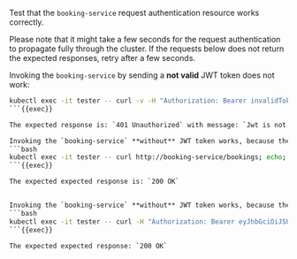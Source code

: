 Test that the `booking-service` request authentication resource works correctly.

Please note that it might take a few seconds for the request authentication to propagate fully through the cluster. 
If the requests below does not return the expected responses, retry after a few seconds.

Invoking the `booking-service` by sending a **not valid** JWT token does not work:

```bash
kubectl exec -it tester -- curl -v -H "Authorization: Bearer invalidToken" http://booking-service/bookings; echo;
```{{exec}}

The expected response is: `401 Unauthorized` with message: `Jwt is not in the form of Header.Payload.Signature with two dots and 3 sections`.

Invoking the `booking-service` **without** JWT token works, because there is no authorization policy yet:
```bash
kubectl exec -it tester -- curl http://booking-service/bookings; echo;
```{{exec}}

The expected expected response is: `200 OK`


Invoking the `booking-service` **without** JWT token works, because there is no authorization policy yet:
```bash
kubectl exec -it tester -- curl -H "Authorization: Bearer eyJhbGciOiJSUzI1NiIsImtpZCI6InNlcnZpY2VfYXBwX2tleXMiLCJ0eXAiOiJKV1QifQ.eyJleHAiOjQ4NjUzMTg3NDIsImdyb3VwcyI6WyJncm91cDIiXSwiaXNzIjoidGVzdGluZ0BzZWN1cmUuaXN0aW8uaW8iLCJzdWIiOiJ0ZXN0aW5nQHNlY3VyZS5pc3Rpby5pbyJ9.fUQyCIbrxAHdh80q3a9Ho3mybnF253SqNIwzVZ5Hfhl33X6ANGLU5byj1HK3EpwPGH-bhXNhxFN7RXBrL8ASaw12Geg88S9pVdirAHMUv03aEX2vfUDhLrCL6DhFRd76CAnRn-K_MsIzDy3CMUflU-xFFnZ2hELoHr8KfuUW57heaKr8Kn-ng3ife3x4kJBGR31H_THLdJxMFBrwYggdNwEW3X0cL3OOkKvQyTXe8TuMHQDaUEXUCit5jeEW24NoNJ8_bR8X42z7ok9EUQUtIUcXJnP2HVMehuj6fHnMb7l5Bug8W6n66hmadAl8mvQ73ln2l_65JPtF5F4uVh245g" http://booking-service/bookings; echo;
```{{exec}}

The expected expected response: `200 OK`